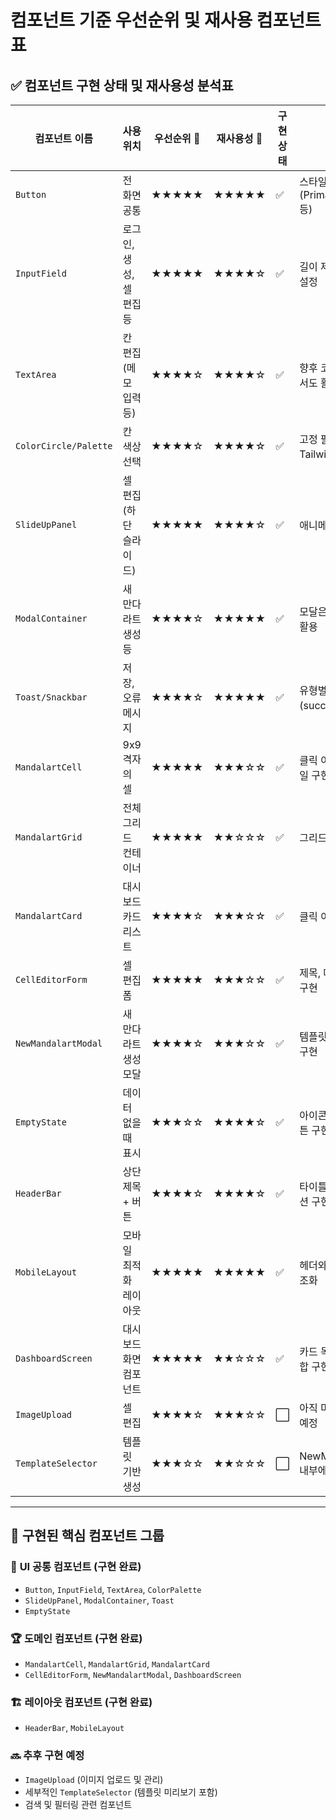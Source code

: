 # 컴포넌트 기준 우선순위 및 재사용 컴포넌트 표

## ✅ 컴포넌트 구현 상태 및 재사용성 분석표

| 컴포넌트 이름 | 사용 위치 | 우선순위 🏁 | 재사용성 🔁 | 구현 상태 | 비고 |
| --- | --- | --- | --- | --- | --- |
| `Button` | 전 화면 공통 | ★★★★★ | ★★★★★ | ✅ | 스타일 Variants 구현 (Primary, Secondary 등) |
| `InputField` | 로그인, 생성, 셀 편집 등 | ★★★★★ | ★★★★☆ | ✅ | 길이 제한 등 Props로 설정 |
| `TextArea` | 칸 편집 (메모 입력 등) | ★★★★☆ | ★★★★☆ | ✅ | 향후 코멘트, 노트 등에서도 활용 가능 |
| `ColorCircle/Palette` | 칸 색상 선택 | ★★★★☆ | ★★★★☆ | ✅ | 고정 팔레트 제공 / Tailwind 컬러 사용 |
| `SlideUpPanel` | 셀 편집 (하단 슬라이드) | ★★★★★ | ★★★★☆ | ✅ | 애니메이션 효과 적용 |
| `ModalContainer` | 새 만다라트 생성 등 | ★★★★☆ | ★★★★★ | ✅ | 모달은 다양한 곳에서 활용 |
| `Toast/Snackbar` | 저장, 오류 메시지 | ★★★★☆ | ★★★★★ | ✅ | 유형별 스타일 적용(success, error 등) |
| `MandalartCell` | 9x9 격자의 셀 | ★★★★★ | ★★★☆☆ | ✅ | 클릭 이벤트 적용, 스타일 구현 |
| `MandalartGrid` | 전체 그리드 컨테이너 | ★★★★★ | ★★☆☆☆ | ✅ | 그리드 레이아웃 구현 |
| `MandalartCard` | 대시보드 카드 리스트 | ★★★★☆ | ★★★☆☆ | ✅ | 클릭 이벤트 적용 |
| `CellEditorForm` | 셀 편집 폼 | ★★★★★ | ★★★☆☆ | ✅ | 제목, 메모, 색상 선택 구현 |
| `NewMandalartModal` | 새 만다라트 생성 모달 | ★★★★☆ | ★★★☆☆ | ✅ | 템플릿 선택, 제목 입력 구현 |
| `EmptyState` | 데이터 없을 때 표시 | ★★★☆☆ | ★★★★☆ | ✅ | 아이콘, 텍스트, 액션 버튼 구현 |
| `HeaderBar` | 상단 제목 + 버튼 | ★★★★☆ | ★★★★☆ | ✅ | 타이틀, 오른쪽 요소 옵션 구현 |
| `MobileLayout` | 모바일 최적화 레이아웃 | ★★★★★ | ★★★★★ | ✅ | 헤더와 컨텐츠 영역 구조화 |
| `DashboardScreen` | 대시보드 화면 컴포넌트 | ★★★★★ | ★★☆☆☆ | ✅ | 카드 목록, 생성 모달 통합 구현 |
| `ImageUpload` | 셀 편집 | ★★★★☆ | ★★★☆☆ | ⬜ | 아직 미구현, 향후 추가 예정 |
| `TemplateSelector` | 템플릿 기반 생성 | ★★★☆☆ | ★★☆☆☆ | ⬜ | NewMandalartModal 내부에 기초 구현 |

---

## 🎯 구현된 핵심 컴포넌트 그룹

### 🥇 **UI 공통 컴포넌트 (구현 완료)**

- `Button`, `InputField`, `TextArea`, `ColorPalette`
- `SlideUpPanel`, `ModalContainer`, `Toast`
- `EmptyState`

### 🏆 **도메인 컴포넌트 (구현 완료)**

- `MandalartCell`, `MandalartGrid`, `MandalartCard`
- `CellEditorForm`, `NewMandalartModal`, `DashboardScreen`

### 🏗️ **레이아웃 컴포넌트 (구현 완료)**

- `HeaderBar`, `MobileLayout`

### 🔜 **추후 구현 예정**

- `ImageUpload` (이미지 업로드 및 관리)
- 세부적인 `TemplateSelector` (템플릿 미리보기 포함)
- 검색 및 필터링 관련 컴포넌트